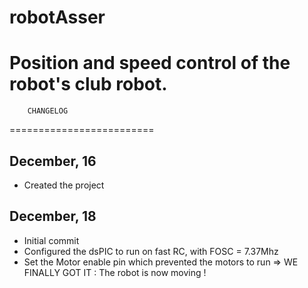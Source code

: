 robotAsser
==========

Position and speed control of the robot's club robot.
=========================
        CHANGELOG
=========================

December, 16
------------
* Created the project

December, 18
------------
* Initial commit
* Configured the dsPIC to run on fast RC, with FOSC = 7.37Mhz
* Set the Motor enable pin which prevented the motors to run
  => WE FINALLY GOT IT : The robot is now moving !